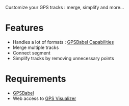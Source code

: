Customize your GPS tracks : merge, simplify and more...

Features
========

* Handles a lot of formats : [GPSBabel Capabilities](http://www.gpsbabel.org/capabilities.html)
* Merge multiple tracks
* Connect segment
* Simplify tracks by removing unnecessary points

Requirements
============

* [GPSBabel](http://www.gpsbabel.org/)
* Web access to [GPS Visualizer](http://www.gpsvisualizer.com/)
